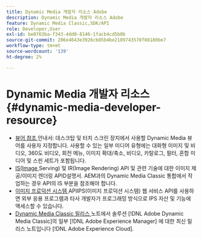 ```yaml
---
title: Dynamic Media 개발자 리소스 Adobe
description: Dynamic Media 개발자 리소스 Adobe
feature: Dynamic Media Classic,SDK/API
role: Developer,User
exl-id: be0763ba-f343-4dd0-8146-1facb4cd5b0b
source-git-commit: 206e4643e3926cb85b4be2189743578f88180be7
workflow-type: tm+mt
source-wordcount: '139'
ht-degree: 2%

---
```


# Dynamic Media 개발자 리소스{#dynamic-media-developer-resource}

* [뷰어 참조 ](/help/aem-viewers-ref/homeviewers.md)<!-- (https://experienceleague.adobe.com/docs/dynamic-media-developer-resources/library/home.html?lang=en) -->
안내서: 데스크탑 및 터치 스크린 장치에서 사용할 Dynamic Media 뷰어를 사용자 지정합니다. 사용할 수 있는 일부 미디어 유형에는 대화형 이미지 및 비디오, 360도 비디오, 회전 메뉴, 이미지 확대/축소, 비디오, 카탈로그, 필터, 혼합 미디어 및 스핀 세트가 포함됩니다.
* [IS(Image ](/help/aem-is-ir-api/homeisir.md)<!-- (https://experienceleague.adobe.com/docs/dynamic-media-developer-resources/image-serving-api/home.html?lang=en) -->
Serving) 및 IR(Image Rendering) API 및 관련 기술에 대한 이미지 제공/이미지 렌더링 APID설명서. AEM과의 Dynamic Media Classic 통합에서 작업하는 경우 API의 IS 부분을 참조해야 합니다.
* [이미지 프로덕션 시스템 ](/help/aem-ips-api/c-overview.md)
APIIPS(이미지 프로덕션 시스템) 웹 서비스 API를 사용하면 외부 응용 프로그램과 타사 개발자가 프로그래밍 방식으로 IPS 자산 및 기능에 액세스할 수 있습니다.
* [Dynamic Media Classic 릴리스 ](/help/s7-release-notes/s7rn2017.md)
노트에서 솔루션 [!DNL Adobe Dynamic Media Classic]의 일부 [!DNL Adobe Experience Manager] 에 대한 최신 릴리스 노트입니다  [!DNL Adobe Experience Cloud].
